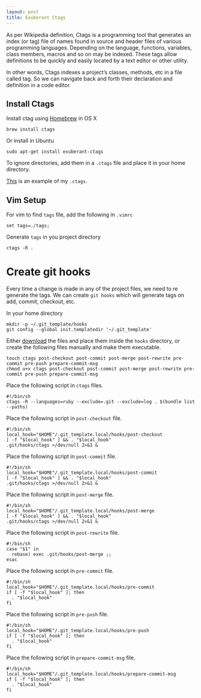 ```yaml
---
layout: post
title: Exuberant Ctags
---
```


As per Wikipedia definition, Ctags is a programming tool that generates an index (or tag) file of names found in source and header files of various programming languages. Depending on the language, functions, variables, class members, macros and so on may be indexed. These tags allow definitions to be quickly and easily located by a text editor or other utility.

In other words, Ctags indexes a project’s classes, methods, etc in a file called tag. So we can navigate back and forth their declaration and definition in a code editor.

## Install Ctags
Install ctag using [Homebrew](https://brew.sh/) in OS X
```
brew install ctags
```
Or install in Ubuntu
```
sudo apt-get install exuberant-ctags
```
To ignore directories, add them in a ```.ctags``` file and place it in your home directory.

[This](https://github.com/dev-miche/dotfiles/blob/master/.ctags) is an example of my ```.ctags```.

## Vim Setup
For vim to find ```tags``` file, add the following in ```.vimrc```
```
set tags=./tags;
```
Generate ```tags``` in you project directory 
```
ctags -R .
```
# Create git hooks

Every time a change is made in any of the project files, we need to re generate the tags. We can create ```git hooks``` which will generate tags on add, commit, checkout, etc.

In your home directory 
```
mkdir -p ~/.git_template/hooks
git config --global init.templatedir '~/.git_template'
```
Either [download](https://github.com/dev-miche/dotfiles/tree/master/.git_template/hooks) the files and place them inside the ```hooks``` directory, or create the following files manually and make them executable.

```
touch ctags post-checkout post-commit post-merge post-rewrite pre-commit pre-push prepare-commit-msg
chmod u+x ctags post-checkout post-commit post-merge post-rewrite pre-commit pre-push prepare-commit-msg
```
Place the following script in ```ctags``` files.
```
#!/bin/sh
ctags -R --languages=ruby --exclude=.git --exclude=log . $(bundle list --paths)
```
Place the following script in ```post-checkout``` file.
```
#!/bin/sh
local_hook="$HOME"/.git_template.local/hooks/post-checkout
[ -f "$local_hook" ] && . "$local_hook"
.git/hooks/ctags >/dev/null 2>&1 &
```
Place the following script in ```post-commit``` file.
```
#!/bin/sh
local_hook="$HOME"/.git_template.local/hooks/post-commit
[ -f "$local_hook" ] && . "$local_hook"
.git/hooks/ctags >/dev/null 2>&1 &
```
Place the following script in ```post-merge``` file.
```
#!/bin/sh
local_hook="$HOME"/.git_template.local/hooks/post-merge
[ -f "$local_hook" ] && . "$local_hook"
.git/hooks/ctags >/dev/null 2>&1 &
```
Place the following script in ```post-rewrite``` file.
```
#!/bin/sh
case "$1" in
  rebase) exec .git/hooks/post-merge ;;
esac
```
Place the following script in ```pre-commit``` file.
```
#!/bin/sh
local_hook="$HOME"/.git_template.local/hooks/pre-commit
if [ -f "$local_hook" ]; then
  . "$local_hook"
fi
```
Place the following script in ```pre-push``` file.
```
#!/bin/sh
local_hook="$HOME"/.git_template.local/hooks/pre-push
if [ -f "$local_hook" ]; then
  . "$local_hook"
fi
```
Place the following script in ```prepare-commit-msg``` file.
```
#!/bin/sh
local_hook="$HOME"/.git_template.local/hooks/prepare-commit-msg
if [ -f "$local_hook" ]; then
  . "$local_hook"
fi
```
